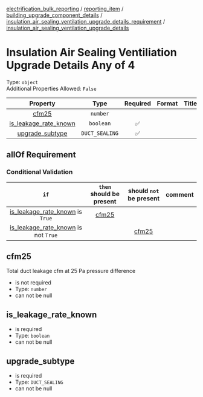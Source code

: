 


  
[electrification_bulk_reporting](electrification_bulk_reporting.md) / [reporting_item](reporting_item.md) / [building_upgrade_component_details](building_upgrade_component_details.md) / [insulation_air_sealing_ventilation_upgrade_details_requirement](insulation_air_sealing_ventilation_upgrade_details_requirement.md) / [insulation_air_sealing_ventilation_upgrade_details](insulation_air_sealing_ventilation_upgrade_details.md)
# Insulation Air Sealing Ventiliation Upgrade Details Any of 4
  
Type: `object`  
Additional Properties Allowed: `False`  
  

|Property|Type|Required|Format|Title|
| :---: | :---: | :---: | :---: | :---: |
|[cfm25](#cfm25)|`number`||||
|[is_leakage_rate_known](#is_leakage_rate_known)|`boolean`|:white_check_mark:|||
|[upgrade_subtype](#upgrade_subtype)|`DUCT_SEALING`|:white_check_mark:|||
  

## allOf Requirement
  

### Conditional Validation
  

|`if`|`then` should be present|should `not` be present|comment|
| :---: | :---: | :---: | :---: |
|[is_leakage_rate_known](#is_leakage_rate_known) is `True`|[cfm25](#cfm25)|||
|[is_leakage_rate_known](#is_leakage_rate_known) is not `True`||[cfm25](#cfm25)||

## cfm25
  
Total duct leakage cfm at 25 Pa pressure difference  
  

- is not required
- Type: `number`
- can not be null

## is_leakage_rate_known
  
  
  

- is required
- Type: `boolean`
- can not be null

## upgrade_subtype
  
  
  

- is required
- Type: `DUCT_SEALING`
- can not be null
